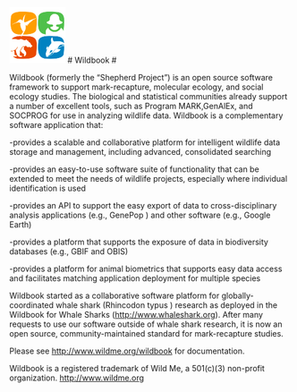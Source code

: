

![Wild Me logo](/src/main/webapp/images/wild-me-logo-only-100-100.png) # Wildbook #

Wildbook (formerly the “Shepherd Project”) is an open source software framework to support mark-recapture, molecular ecology, and social ecology studies. The biological and statistical communities already support a number of excellent tools, such as Program MARK,GenAlEx, and SOCPROG for use in analyzing wildlife data. Wildbook is a complementary software application that:

-provides a scalable and collaborative platform for intelligent wildlife data storage and management, including advanced, consolidated searching

-provides an easy-to-use software suite of functionality that can be extended to meet the needs of wildlife projects, especially where individual identification is used

-provides an API to support the easy export of data to cross-disciplinary analysis applications (e.g., GenePop ) and other software (e.g., Google Earth)

-provides a platform that supports the exposure of data in biodiversity databases (e.g., GBIF and OBIS)

-provides a platform for animal biometrics that supports easy data access and facilitates matching application deployment for multiple species

Wildbook started as a collaborative software platform for globally-coordinated whale shark (Rhincodon typus ) research as deployed in the Wildbook for Whale Sharks (http://www.whaleshark.org). After many requests to use our software outside of whale shark research, it is now an open source, community-maintained standard for mark-recapture studies.

Please see http://www.wildme.org/wildbook for documentation.

Wildbook is a registered trademark of Wild Me, a 501(c)(3) non-profit organization. http://www.wildme.org
